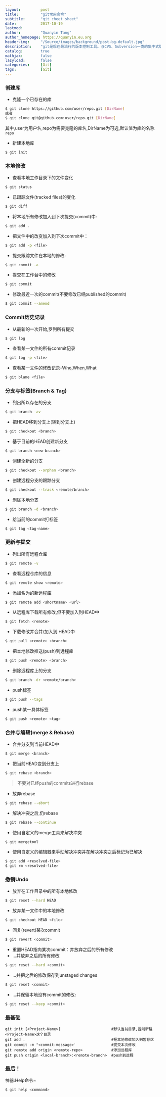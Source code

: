 ```yaml
---
layout:         post
title:          "git常用命令"
subtitle:       "git cheet sheet"
date:           2017-10-19 
lastmod:
author:         "Quanyin Tang"
author_homepage: https://quanyin.eu.org
header-img:     "/Source/images/background/post-bg-default.jpg"
description:    "git是现在最流行的版本控制工具。与CVS、Subversion一类的集中式版本控制工具不同,它采用了分布式版本库的作法,不需要服务器端软件,就可以运作版本控制,使得源代码的发布和交流极其方便。git的速度很快,git最为出色的是它的合并追踪(merge tracing)能力。"
catalog:        true
mathjax:        false
lazyload:       false
categories:     [Git]
tags:           [Git]
---
```


### 创建库
- 克隆一个已存在的库
```bash
$ git clone https://github.com/user/repo.git [DirName]
或者
$ git clone git@github.com:user/repo.git [DirName]
```
其中,user为用户名,repo为需要克隆的库名,DirName为可选,默认值为库的名称`repo`
- 新建本地库
```bash
$ git init
```

### 本地修改
- 查看本地工作目录下的文件变化
```bash
$ git status
```
- 已跟踪文件(tracked files)的变化
```bash
$ git diff
```
- 将本地所有修改加入到下次提交(commit)中:
```bash
$ git add .
```
- 把<file>文件中的改变加入到下次commit中：
```bash
$ git add -p <file>
```
- 提交跟踪文件在本地的修改:
```bash
$ git commit -a 
```
- 提交在工作台中的修改
```bash
$ git commit
```
- 修改最近一次的commit(不要修改已经published的commit)
```bash
$ git commit --amend
```

### Commit历史记录
- 从最新的一次开始,罗列所有提交
```bash
$ git log
```
- 查看某一文件的所有commit记录
```bash
$ git log -p <file>
```
- 查看某一文件的修改记录-Who,When,What
```bash
$ git blame <file>
```

### 分支与标签(Branch & Tag)
- 列出所以存在的分支
```bash
$ git branch -av
```
- 把HEAD移到分支上(转到分支上)
```bash
$ git checkout <branch>
```
- 基于目前的HEAD创建新分支
```bash
$ git branch <new-branch>
```
- 创建全新的分支
```bash
$ git checkout --orphan <branch>
```
- 创建远程分支的跟踪分支
```bash
$ git checkout --track <remote/branch>
```
- 删除本地分支
```bash
$ git branch -d <branch>
```
- 给当前的commit打标签
```bash
$ git tag <tag-name>
```

### 更新与提交
- 列出所有远程仓库
```bash
$ git remote -v
```
- 查看远程仓库的信息
```bash
$ git remote show <remote>
```
- 添加名为<remote>的新远程库
```bash
$ git remote add <shortname> <url>
```
- 从远程库下载所有修改,但不要加入到HEAD中
```bash
$ git fetch <remote>
```
- 下载修改并合并/加入到 HEAD中
```bash
$ git pull <remote> <branch>
```
- 把本地修改推送(push)到远程库
```bash
$ git push <remote> <branch>
```
- 删除远程库上的分支
```bash
$ git branch -dr <remote/branch>
```
- push标签
```bash
$ git push --tags
```
- push某一具体标签
```bash
$ git push <remote> <tag>
```

### 合并与编辑(merge & Rebase)
- 合并分支到当前HEAD中
```bash
$ git merge <branch>
```
- 把当前HEAD变到分支上
```bash
$ git rebase <branch>
```
> 不要对已经push的commits进行rebase

- 放弃rebase
```bash
$ git rebase --abort
```
- 解决冲突之后,仍rebase
```bash
$ git rebase --continue
```
- 使用自定义的merge工具来解决冲突
```bash
$ git mergetool
```
- 使用自定义的编辑器来手动解决冲突并在解决冲突之后标记为已解决
```bash
$ git add <resolved-file>
$ git rm <resolved-file>
```

### 撤销Undo
- 放弃在工作目录中的所有本地修改
```bash
$ git reset --hard HEAD
```
- 放弃某一文件中的本地修改
```bash
$ git checkout HEAD <file>
```
- 回复(revert)某次commit
```bash
$ git revert <commit>
```
- 重置HEAD指向某次commit：并放弃之后的所有修改
- ...并放弃之后的所有修改
```bash
$ git reset --hard <commit>
```
- ...并把之后的修改保存到unstaged changes
```bash
$ git reset <commit>
```
- ...并保留本地没有commit的修改:
```bash
$ git reset --keep <commit>
```
 
### 最基础
```
git init [<Project-Name>]                       #默认当前目录,否则新建<Project-Name>这个目录
git add .                                       #把本地修改加入到暂存区
git commit -m "<commit-message>'                #提交本次修改
git remote add origin <remote-repo>             #添加远程库
git push origin <local-branch>:<remote-branch>  #push到远程
```

### 最后！
神器:Help命令~
```bash
$ git help <command>
```
